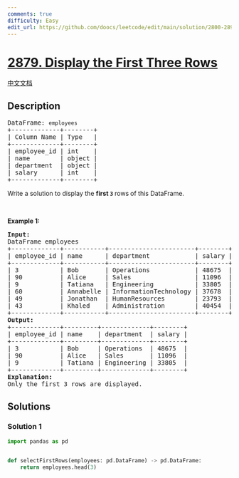 ```yaml
---
comments: true
difficulty: Easy
edit_url: https://github.com/doocs/leetcode/edit/main/solution/2800-2899/2879.Display%20the%20First%20Three%20Rows/README_EN.md
---
```


<!-- problem:start -->

# [2879. Display the First Three Rows](https://leetcode.com/problems/display-the-first-three-rows)

[中文文档](/solution/2800-2899/2879.Display%20the%20First%20Three%20Rows/README.md)

## Description

<pre>
DataFrame: <code>employees</code>
+-------------+--------+
| Column Name | Type   |
+-------------+--------+
| employee_id | int    |
| name        | object |
| department  | object |
| salary      | int    |
+-------------+--------+
</pre>

<p>Write a solution to display the <strong>first <code>3</code> </strong>rows<strong> </strong>of this DataFrame.</p>

<p>&nbsp;</p>
<p><strong class="example">Example 1:</strong></p>

<pre>
<strong>Input:
</strong>DataFrame employees
+-------------+-----------+-----------------------+--------+
| employee_id | name      | department            | salary |
+-------------+-----------+-----------------------+--------+
| 3           | Bob       | Operations            | 48675  |
| 90          | Alice     | Sales                 | 11096  |
| 9           | Tatiana   | Engineering           | 33805  |
| 60          | Annabelle | InformationTechnology | 37678  |
| 49          | Jonathan  | HumanResources        | 23793  |
| 43          | Khaled    | Administration        | 40454  |
+-------------+-----------+-----------------------+--------+
<strong>Output:</strong>
+-------------+---------+-------------+--------+
| employee_id | name    | department  | salary |
+-------------+---------+-------------+--------+
| 3           | Bob     | Operations  | 48675  |
| 90          | Alice   | Sales       | 11096  |
| 9           | Tatiana | Engineering | 33805  |
+-------------+---------+-------------+--------+
<strong>Explanation:</strong> 
Only the first 3 rows are displayed.</pre>

## Solutions

<!-- solution:start -->

### Solution 1

<!-- tabs:start -->

```python
import pandas as pd


def selectFirstRows(employees: pd.DataFrame) -> pd.DataFrame:
    return employees.head(3)
```

<!-- tabs:end -->

<!-- solution:end -->

<!-- problem:end -->
